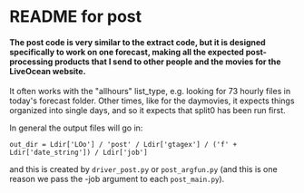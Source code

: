 # README for post

#### The post code is very similar to the extract code, but it is designed specifically to work on one forecast, making all the expected post-processing products that I send to other people and the movies for the LiveOcean website.

It often works with the "allhours" list_type, e.g. looking for 73 hourly files in today's forecast folder.  Other times, like for the daymovies, it expects things organized into single days, and so it expects that split0 has been run first.

In general the output files will go in:
```
out_dir = Ldir['LOo'] / 'post' / Ldir['gtagex'] / ('f' + Ldir['date_string']) / Ldir['job']
```
and this is created by `driver_post.py` or `post_argfun.py` (and this is one reason we pass the -job argument to each `post_main.py`).
